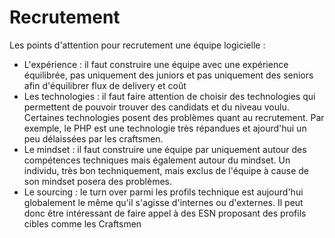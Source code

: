 # Recrutement

Les points d'attention pour recrutement une équipe logicielle :
* L'expérience : il faut construire une équipe avec une expérience équilibrée, pas uniquement des juniors et pas uniquement des seniors afin d'équilibrer flux de delivery et coût
* Les technologies : il faut faire attention de choisir des technologies qui permettent de pouvoir trouver des candidats et du niveau voulu. Certaines technologies posent des problèmes quant au recrutement. Par exemple, le PHP est une technologie très répandues et ajourd'hui un peu délaissées par les craftsmen.
* Le mindset : il faut construire une équipe par uniquement autour des compétences techniques mais également autour du mindset. Un individu, très bon techniquement, mais exclus de l'équipe à cause de son mindset posera des problèmes.
* Le sourcing : le turn over parmi les profils technique est aujourd'hui globalement le même qu'il s'agisse d'internes ou d'externes. Il peut donc être intéressant de faire appel à des ESN proposant des profils cibles comme les Craftsmen